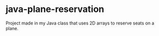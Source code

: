 # java-plane-reservation
Project made in my Java class that uses 2D arrays to reserve seats on a plane.
